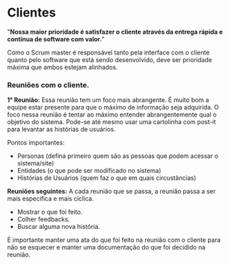 # Clientes

"**Nossa maior prioridade é satisfazer o cliente através da entrega rápida e contínua de software com valor.**"

Como o Scrum master é responsável tanto pela interface com o cliente quanto pelo software que está sendo desenvolvido, deve ser prioridade máxima que ambos estejam alinhados.

### Reuniões com o cliente.

**1° Reunião:** Essa reunião tem um foco mais abrangente. É muito bom a equipe estar presente para que o máximo de informação seja adquirida. O foco nessa reunião é tentar ao máximo entender abrangentemente qual o objetivo do sistema. Pode-se até mesmo usar uma cartolinha com post-it para levantar as histórias de usuários.

Pontos importantes:

+ Personas (defina primeiro quem são as pessoas que podem acessar o sistema/site)
+ Entidades (o que pode ser modificado no sistema)
+ Histórias de Usuários (quem faz o que em quais circustâncias)

**Reuniões seguintes:** A cada reunião que se passa, a reunião passa a ser mais especifica e mais ciclica.

+ Mostrar o que foi feito.
+ Colher feedbacks.
+ Buscar alguma nova história.

É importante manter uma ata do que foi feito na reunião com o cliente para não se esquecer e manter uma documentação do que foi decidido na reunião.

